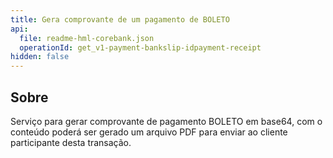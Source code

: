 ```yaml
---
title: Gera comprovante de um pagamento de BOLETO
api:
  file: readme-hml-corebank.json
  operationId: get_v1-payment-bankslip-idpayment-receipt
hidden: false
---
```

## Sobre

Serviço para gerar comprovante de pagamento BOLETO em base64, com o conteúdo poderá ser gerado um arquivo PDF para enviar ao cliente participante desta transação.